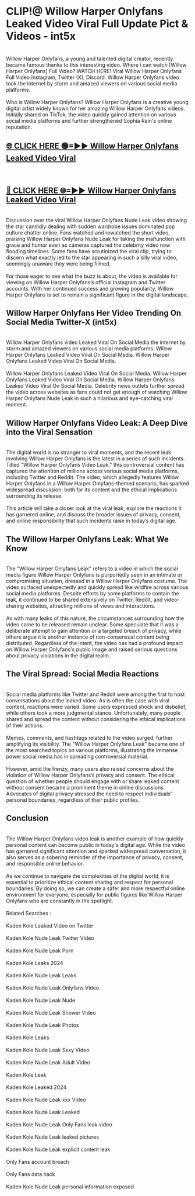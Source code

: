 # CLIP!@ Willow Harper Onlyfans Leaked Video Viral Full Update Pict & Videos - int5x
<br>
Willow Harper Onlyfans, a young and talented digital creator, recently became famous thanks to this interesting video. Where i can watch [Willow Harper Onlyfans] Full Video? WATCH HERE! Viral Willow Harper Onlyfans Full Video Instagram, Twitter (X), Discord. Willow Harper Onlyfans video took the internet by storm and amazed viewers on various social media platforms.
<br><br>
Who is Willow Harper Onlyfans? Willow Harper Onlyfans is a creative young digital artist widely known for her amazing Willow Harper Onlyfans videos. Initially shared on TikTok, the video quickly gained attention on various social media platforms and further strengthened Sophia Rain's online reputation.
<br>
<h2><a href="https://bestclip.site?title=Willow_Harper_Onlyfans">🌐 CLICK HERE 🟢=►► Willow Harper Onlyfans Leaked Video Viral</a></h2>
<br>
<h2><a href="https://bestclip.site?title=Willow_Harper_Onlyfans">🔴 CLICK HERE 🌐=►► Willow Harper Onlyfans Leaked Video Viral</a></h2>
<br>
Discussion over the viral Willow Harper Onlyfans Nude Leak video showing the star candidly dealing with sudden wardrobe issues dominated pop culture chatter online. Fans watched and rewatched the short video, praising Willow Harper Onlyfans Nude Leak for taking the malfunction with grace and humor even as cameras captured the celebrity video now flooding timelines. Some fans have scrutinized the viral clip, trying to discern what exactly led to the star appearing in such a silly viral video, seemingly unaware they were being filmed.
<br><br>
For those eager to see what the buzz is about, the video is available for viewing on Willow Harper Onlyfans’s official Instagram and Twitter accounts. With her continued success and growing popularity, Willow Harper Onlyfans is set to remain a significant figure in the digital landscape.
<br>
<h2>Willow Harper Onlyfans Her Video Trending On Social Media Twitter-X (int5x)</h2>
<br>
Willow Harper Onlyfans video Leaked Viral On Social Media the internet by storm and amazed viewers on various social media platforms. Willow Harper Onlyfans Leaked Video Viral On Social Media. Willow Harper Onlyfans Leaked Video Viral On Social Media.
<br><br>
Willow Harper Onlyfans Leaked Video Viral On Social Media. Willow Harper Onlyfans Leaked Video Viral On Social Media. Willow Harper Onlyfans Leaked Video Viral On Social Media. Celebrity news outlets further spread the video across websites as fans could not get enough of watching Willow Harper Onlyfans Nude Leak in such a hilarious and eye-catching viral moment.
<br>
<h2>Willow Harper Onlyfans Video Leak: A Deep Dive into the Viral Sensation</h2>
<br>
The digital world is no stranger to viral moments, and the recent leak involving Willow Harper Onlyfans is the latest in a series of such incidents. Titled "Willow Harper Onlyfans Video Leak," this controversial content has captured the attention of millions across various social media platforms, including Twitter and Reddit. The video, which allegedly features Willow Harper Onlyfans in a Willow Harper Onlyfans-themed scenario, has sparked widespread discussion, both for its content and the ethical implications surrounding its release.
<br><br>
This article will take a closer look at the viral leak, explore the reactions it has garnered online, and discuss the broader issues of privacy, consent, and online responsibility that such incidents raise in today’s digital age.
<br>
<h2>The Willow Harper Onlyfans Leak: What We Know</h2>
<br>
The "Willow Harper Onlyfans Leak" refers to a video in which the social media figure Willow Harper Onlyfans is purportedly seen in an intimate or compromising situation, dressed in a Willow Harper Onlyfans costume. The video surfaced unexpectedly and quickly spread like wildfire across various social media platforms. Despite efforts by some platforms to contain the leak, it continued to be shared extensively on Twitter, Reddit, and video-sharing websites, attracting millions of views and interactions.
<br><br>
As with many leaks of this nature, the circumstances surrounding how the video came to be released remain unclear. Some speculate that it was a deliberate attempt to gain attention or a targeted breach of privacy, while others argue it is another instance of non-consensual content being distributed. Regardless of the intent, the video has had a profound impact on Willow Harper Onlyfans's public image and raised serious questions about privacy violations in the digital realm.
<br>
<h2>The Viral Spread: Social Media Reactions</h2>
<br>
Social media platforms like Twitter and Reddit were among the first to host conversations about the leaked video. As is often the case with viral content, reactions were varied. Some users expressed shock and disbelief, while others took a more judgmental stance. Unfortunately, many people shared and spread the content without considering the ethical implications of their actions.
<br><br>
Memes, comments, and hashtags related to the video surged, further amplifying its visibility. The "Willow Harper Onlyfans Leak" became one of the most searched topics on various platforms, illustrating the immense power social media has in spreading controversial material.
<br><br>
However, amid the frenzy, many users also raised concerns about the violation of Willow Harper Onlyfans’s privacy and consent. The ethical question of whether people should engage with or share leaked content without consent became a prominent theme in online discussions. Advocates of digital privacy stressed the need to respect individuals' personal boundaries, regardless of their public profiles.
<br>
<h2>Conclusion</h2>
<br>
The Willow Harper Onlyfans video leak is another example of how quickly personal content can become public in today's digital age. While the video has garnered significant attention and sparked widespread conversation, it also serves as a sobering reminder of the importance of privacy, consent, and responsible online behavior.
<br><br>
As we continue to navigate the complexities of the digital world, it is essential to prioritize ethical content sharing and respect for personal boundaries. By doing so, we can create a safer and more respectful online environment for everyone, especially for public figures like Willow Harper Onlyfans who are constantly in the spotlight.
<br><br>
Related Searches :
<br><br>
Kaden Kole Leaked Video on Twitter
<br><br>
Kaden Kole Nude Leak Twitter Video
<br><br>
Kaden Kole Nude Leak Porn
<br><br>
Kaden Kole Leaks 2024
<br><br>
Kaden Kole Nude Leak Leaks
<br><br>
Kaden Kole Nude Leak Onlyfans Video
<br><br>
Kaden Kole Nude Leak Nude
<br><br>
Kaden Kole Nude Leak Shower Video
<br><br>
Kaden Kole Nude Leak Photos
<br><br>
Kaden Kole Leaks
<br><br>
Kaden Kole Nude Leak Sexy Video
<br><br>
Kaden Kole Nude Leak Adult Video
<br><br>
Kaden Kole Leak
<br><br>
Kaden Kole Leaked 2024
<br><br>
Kaden Kole Nude Leak xxx Video
<br><br>
Kaden Kole Nude Leak Leaked
<br><br>
Kaden Kole Nude Leak Only Fans leak video
<br><br>
Kaden Kole Nude Leak leaked pictures
<br><br>
Kaden Kole Nude Leak explicit content leak
<br><br>
Only Fans account breach
<br><br>
Only Fans data hack
<br><br>
Kaden Kole Nude Leak personal information exposed